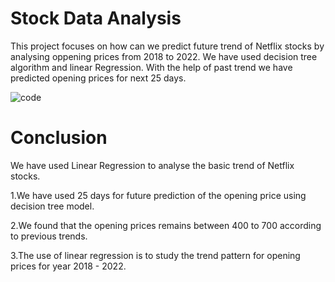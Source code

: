 # Stock Data Analysis

This project focuses on how can we predict future trend of Netflix stocks by analysing oppening prices from 2018 to 2022.
We have used decision tree algorithm and linear Regression. With the help of past trend we have predicted opening prices for next 25 days.

![code](https://user-images.githubusercontent.com/92243722/197177363-bd2a8649-e378-462b-9858-2ce7e984ac49.png)


# Conclusion

We have used Linear Regression to analyse the basic trend of Netflix stocks.

1.We have used 25 days for future prediction of the opening price using decision tree model.

2.We found that the opening prices remains between 400 to 700 according to previous trends.

3.The use of linear regression is to study the trend pattern for opening prices for year 2018 - 2022.
